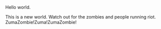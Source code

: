 Hello world.

This is a new world. Watch out for the zombies and people running riot.
ZumaZombie!Zuma!ZumaZombie!
